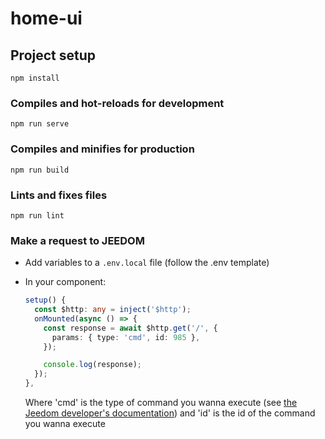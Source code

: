 # home-ui

## Project setup

```
npm install
```

### Compiles and hot-reloads for development

```
npm run serve
```

### Compiles and minifies for production

```
npm run build
```

### Lints and fixes files

```
npm run lint
```

### Make a request to JEEDOM

- Add variables to a `.env.local` file (follow the .env template)
- In your component:

  ```ts
  setup() {
    const $http: any = inject('$http');
    onMounted(async () => {
      const response = await $http.get('/', {
        params: { type: 'cmd', id: 985 },
      });

      console.log(response);
    });
  },
  ```

  Where 'cmd' is the type of command you wanna execute (see [the Jeedom developer's documentation](https://doc.jeedom.com/fr_FR/core/4.1/api_http#Info%2FAction%20commande)) and 'id' is the id of the command you wanna execute
